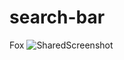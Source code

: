 # search-bar
Fox
![SharedScreenshot](https://user-images.githubusercontent.com/108953043/178100921-f00d1bd4-c413-42ce-a24f-fb6486121c33.jpg)
